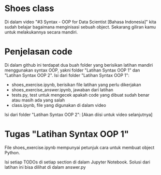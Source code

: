# Shoes class

Di dalam video "#3 Syntax - OOP for Data Scientist [Bahasa Indonesia]" kita sudah belajar bagaimana menginisasi sebuah object. Sekarang giliran kamu untuk melakukannya secara mandiri.

# Penjelasan code
Di dalam github ini terdapat dua buah folder yang berisikan latihan mandiri menggunakan syntax OOP, yakni folder "Latihan Syntax OOP 1" dan "Latihan Syntax OOP 2".
Isi dari folder "Latihan Syntax OOP 1":
- shoes_exercise.ipynb, berisikan file latihan yang perlu dikerjakan
- shoes_exercise_answer.ipynb, jawaban dari latihan
- tests.py, test untuk mengecek apakah code yang dibuat sudah benar atau masih ada yang salah
- class.ipynb, file yang digunakan di dalam video

Isi dari folder "Latihan Syntax OOP 2":
[Akan diisi untuk video selanjutnya]

# Tugas "Latihan Syntax OOP 1"
File shoes_exercise.ipynb mempunyai petunjuk cara untuk membuat object Python. 

Isi setiap TODOs di setiap section di dalam Jupyter Notebook. Solusi dari latihan ini bisa dilihat di dalam answer.py
